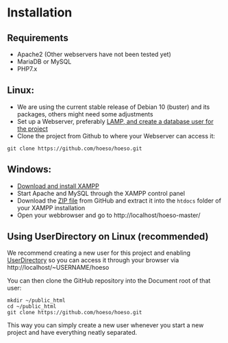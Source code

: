 # Installation

## Requirements
- Apache2 (Other webservers have not been tested yet)
- MariaDB or MySQL
- PHP7.x

## Linux:
- We are using the current stable release of Debian 10 (buster) and its packages, others might need some adjustments
- Set up a Webserver, preferably [LAMP, and create a database user for the project](https://www.cyberciti.biz/faq/how-to-install-lamp-on-debian-10-buster/) 
- Clone the project from Github to where your Webserver can access it:

`git clone https://github.com/hoeso/hoeso.git`

## Windows:
- [Download and install XAMPP](https://www.apachefriends.org/download.html)
- Start Apache and MySQL through the XAMPP control panel 
- Download the [ZIP file](https://github.com/hoeso/hoeso/archive/master.zip) from GitHub and extract it into the `htdocs` folder of your XAMPP installation
- Open your webbrowser and go to http://localhost/hoeso-master/

## Using UserDirectory on Linux (recommended)

We recommend creating a new user for this project and enabling [UserDirectory](https://wiki.ubuntu.com/UserDirectoryPHP) so you can access it through your browser via http://localhost/~USERNAME/hoeso

You can then clone the GitHub repository into the Document root of that user:
```
mkdir ~/public_html
cd ~/public_html
git clone https://github.com/hoeso/hoeso.git
```

This way you can simply create a new user whenever you start a new project and have everything neatly separated.


